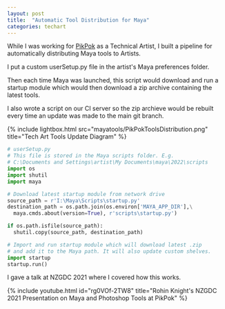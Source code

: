 ```yaml
---
layout: post
title:  "Automatic Tool Distribution for Maya"
categories: techart
---
```


While I was working for [PikPok](https://pikpok.com/) as a Technical Artist, I built a pipeline for automatically distributing Maya tools to Artists.

I put a custom userSetup.py file in the artist's Maya preferences folder.

Then each time Maya was launched, this script would download and run a startup module which would then download a zip archive containing the latest tools.

I also wrote a script on our CI server so the zip archieve would be rebuilt every time an update was made to the main git branch.

{% include lightbox.html src="mayatools/PikPokToolsDistribution.png" title="Tech Art Tools Update Diagram" %}


```python
# userSetup.py
# This file is stored in the Maya scripts folder. E.g.
# C:\Documents and Settings\artist\My Documents\maya\2022\scripts
import os
import shutil
import maya

# Download latest startup module from network drive
source_path = r'I:\Maya\Scripts\startup.py'
destination_path = os.path.join(os.environ['MAYA_APP_DIR'],\
  maya.cmds.about(version=True), r'scripts\startup.py')

if os.path.isfile(source_path):
  shutil.copy(source_path, destination_path)

# Import and run startup module which will download latest .zip
# and add it to the Maya path. It will also update custom shelves.
import startup
startup.run()
```

I gave a talk at NZGDC 2021 where I covered how this works.

{% include youtube.html id="rg0VOf-2TW8" title="Rohin Knight's NZGDC 2021 Presentation on Maya and Photoshop Tools at PikPok" %}
